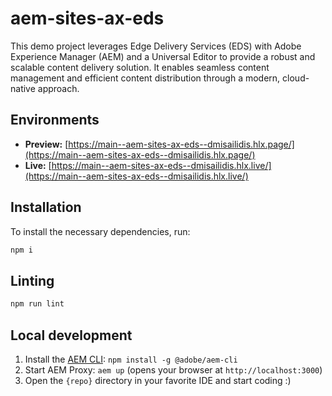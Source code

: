 # aem-sites-ax-eds

This demo project leverages Edge Delivery Services (EDS) with Adobe Experience Manager (AEM) and a Universal Editor to provide a robust and scalable content delivery solution. It enables seamless content management and efficient content distribution through a modern, cloud-native approach.

## Environments

- **Preview:** [https://main--aem-sites-ax-eds--dmisailidis.hlx.page/](https://main--aem-sites-ax-eds--dmisailidis.hlx.page/)
- **Live:** [https://main--aem-sites-ax-eds--dmisailidis.hlx.live/](https://main--aem-sites-ax-eds--dmisailidis.hlx.live/)

## Installation

To install the necessary dependencies, run:

```sh
npm i
```

## Linting

```sh
npm run lint
```

## Local development

1. Install the [AEM CLI](https://github.com/adobe/helix-cli): `npm install -g @adobe/aem-cli`
1. Start AEM Proxy: `aem up` (opens your browser at `http://localhost:3000`)
1. Open the `{repo}` directory in your favorite IDE and start coding :)
